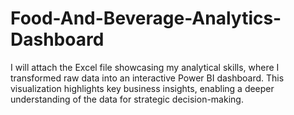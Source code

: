 # Food-And-Beverage-Analytics-Dashboard


I will attach the Excel file showcasing my analytical skills, where I transformed raw data into an interactive Power BI dashboard. This visualization highlights key business insights, enabling a deeper understanding of the data for strategic decision-making.

